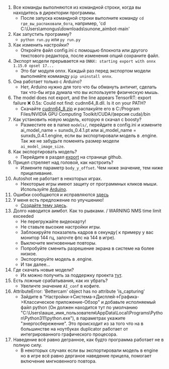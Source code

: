 1. Все команды выполняются из командной строки, когда вы находитесь в директории программы.
   - После запуска командной строки выполните команду `cd где_вы_распаковали_бота`, например, 'cd C:\Users\amongus\downloads\sunone_aimbot-main'
2. Как запустить программу?
   - `python run.py` или `py run.py`
3. Как изменить настройки?
   - Откройте файл config.ini с помощью блокнота или другого текстового редактора, после изменения опций сохраните файл.
4. Экспорт модели прерывается на `ONNX: starting export with onnx 1.15.0 opset 17...`
   - Это баг модуля onnx. Каждый раз перед экспортом модели выполняйте комманду `pip uninstall onnx`.
5. Она работает только с Arduino?
   - Нет, Arduino нужно для того что бы обмануть античит, сделать так что-бы игра думала что вы используете физическую мышь.
6. The model does not export, and the line appears TensorRT: export failure ❌ 0.5s: Could not find: cudnn64_8.dll. Is it on your PATH?
   - Скачайте [cudnn64_8.zip](https://disk.yandex.ru/d/cm1Wi7OdkLtcLQ) и распакуйте его в C:/Program Files/NVIDIA GPU Computing Toolkit/CUDA/(версия cuda)/bin
7. Как установить новую модель, которую я скачал с boosty?
   - Разместите ее в папке `models/`, перейдите в config.ini и измените ai_model_name = sunxds_0.4.1.pt или ai_model_name = sunxds_0.4.1.engine, если вы экспортировали модель в .engine. Так же не забудьте поменять размер модели `ai_model_image_size`.
8. Как экспортировать модель?
   - Перейдите в раздел [export](https://github.com/SunOner/sunone_aimbot?tab=readme-ov-file#export-pt-model-to-engine) на странице github.
9. Прицел стреляет над головой, как настроить?
    - Измените параметр `body_y_offset`. Чем ниже значение, тем ниже прицеливание.
10. Autoshot не работает в некоторых играх.
    - Некоторые игры имеют защиту от программных кликов мыши. Используйте [Arduino](https://github.com/SunOner/HID_Arduino).
11. Ошибки сообщаются и исправляются [здесь](https://github.com/SunOner/sunone_aimbot/issues?q=is%3Aissue)
12. У меня есть предложение по улучшению!
    - [Создайте тему здесь](https://github.com/SunOner/sunone_aimbot/discussions).
13. Долго наводится аимбот. Как то рывками. / WARNING NMS time limit exceeded
	- Не перегружайте видеокарту!
	- Не ставьте высокие настройки игры.
	- Заблокируйте показатель кадров в секунду( к примеру у вас монитор 144 гц, залочте фпс на 144 в игре).
	- Выключите мнгновенные повторы.
	- Попробуйте сменить разрешение экрана в системе на более низкое.
	- Экспортируйте модель в .engine.
	- И так далее...
14. Где скачать новые модели?
	- Их можно получить за поддержку проекта [тут](https://boosty.to/sunone).
15. Есть ложные срабатывания, как их убрать?
	- Увеличте значение `AI_conf` в кофиге.
16. AttributeError: 'Bettercam' object has no attribute 'is_capturing'
	- Зайдите в "Настройки->Система->Дисплей->Графика->Классическое приложение-Обзор" и добавьте исполняемый файл python (Он должен находится тут по умолчанию "C:\Users\ваше_имя_пользователя\AppData\Local\Programs\Python\Python311\python.exe"), в параметрах укажите "энергосбережение". Это происходит из за того что на в большинстве на ноутбуках duplicator работает от интегрированного графического процесора.
17. Наведение всё равно дегранное, как будто программа работает не в полную силу.
	- В некоторых случаях если вы экспортировали модель в engine но в игре всё равно дерганое наведение прицела, помогает включение мнгновенного повтора.